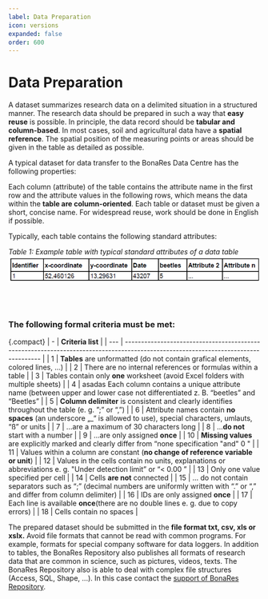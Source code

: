 ```yaml
---
label: Data Preparation
icon: versions
expanded: false
order: 600
---
```

# Data Preparation

A dataset summarizes research data on a delimited situation in a structured manner. The research data should be prepared
in such a way that **easy reuse** is possible. In principle, the data record should be **tabular and column-based**. In
most cases, soil and agricultural data have a **spatial reference**. The spatial position of the measuring points or
areas should be given in the table as detailed as possible.

A typical dataset for data transfer to the BonaRes Data Centre has the following properties:

Each column (attribute) of the table contains the attribute name in the first row and the attribute values in the
following rows, which means the data within the **table are column-oriented**. Each table or dataset must be given a
short, concise name. For widespread reuse, work should be done in English if possible.

Typically, each table contains the following standard attributes:

_Table 1: Example table with typical standard attributes of a data table_
<img src="/static/img/table_format.png" alt=" table format" />

<br>
<br>


### The following formal criteria must be met:
{.compact}
| -   | **Criteria list**                                                                                                                  |
| --- | ---------------------------------------------------------------------------------------------------------------------------------- |
| 1   | **Tables** are unformatted (do not contain grafical elements, colored lines, …)                                                    |
| 2   | There are no internal references or formulas within a table                                                                        |
| 3   | Tables contain only **one** worksheet (avoid Excel folders with multiple sheets)                                                   |
| 4   | asadas Each column contains a unique attribute name (between upper and lower case not differentiated z. B. “beetles” and “Beetles” |
| 5   | **Column delimiter** is consistent and clearly identifies throughout the table (e. g. ”;” or “,”)                                  |
| 6   | Attribute names contain **no spaces** (an underscore „_“ is allowed to use), special characters, umlauts, “ß” or units             |
| 7   | ...are a maximum of 30 characters long                                                                                             |
| 8   | ...**do not** start with a number                                                                                                  |
| 9   | ...are only assigned **once**                                                                                                      |
| 10  | **Missing values** are explicitly marked and clearly differ from “none specification "and" 0 "                                     |
| 11  | Values within a column are constant (**no change of reference variable or unit**)                                                  |
| 12  | Values in the cells contain no units, explanations or abbreviations e. g. "Under detection limit” or “< 0.00 ”                     |
| 13  | Only one value specified per cell                                                                                                  |
| 14  | Cells **are not** connected                                                                                                        |
| 15  | ... do not contain separators such as “;” (decimal numbers are uniformly written with “.” or “,” and differ from column delimiter) |
| 16  | IDs are only assigned **once**                                                                                                     |
| 17  | Each line is available **once**(there are no double lines e. g. due to copy errors)                                                |
| 18  | Cells contain no spaces                                                                                                            |


 

The prepared dataset should be submitted in the **file format txt, csv, xls or xslx.** Avoid file formats that cannot be read with common programs. For example, formats for special company software for data loggers. In addition to tables, the BonaRes Repository also publishes all formats of research data that are common in science, such as pictures, videos, texts. The BonaRes Repository also is able to deal with complex file structures (Access, SQL, Shape, ...). In this case contact the [support of BonaRes Repository](mailto:support-data@bonares.de).

